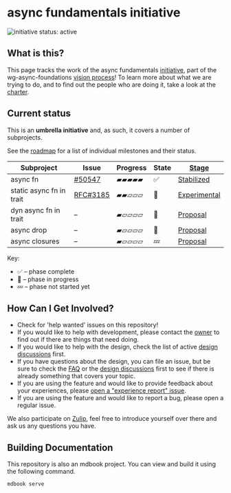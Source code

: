 # async fundamentals initiative

![initiative status: active](https://img.shields.io/badge/status-active-brightgreen.svg)

## What is this?

This page tracks the work of the async fundamentals [initiative], part of the wg-async-foundations [vision process]! To learn more about what we are trying to do, and to find out the people who are doing it, take a look at the [charter].

[charter]: ./CHARTER.md
[initiative]: https://lang-team.rust-lang.org/initiatives.html
[vision process]: https://rust-lang.github.io/wg-async-foundations/vision.html

## Current status

This is an **umbrella initiative** and, as such, it covers a number of subprojects.

See the [roadmap](./roadmap.md) for a list of individual milestones and their status.

| Subproject                    | Issue    | Progress     | State | [Stage]        |
|-------------------------------|----------|--------------|-------|----------------|
| async fn                      | [#50547] | ▰▰▰▰▰  | ✅    | [Stabilized]   |
| static async fn in trait    | [RFC#3185] | ▰▰▱▱▱  | 🦀    | [Experimental] |
| dyn async fn in trait         | –        | ▰▱▱▱▱  | 🦀    | [Proposal]     |
| async drop                    | –        | ▰▱▱▱▱  | 🦀    | [Proposal]     |
| async closures                | –        | ▰▱▱▱▱  | 💤    | [Proposal]     |

[#50547]: https://github.com/rust-lang/rust/issues/50547
[RFC#3185]: https://github.com/rust-lang/rfcs/pull/3185

<!-- TODO: Fill these in
[Proposal issue]: (https://github.com/rust-lang/lang-team/)
[Tracking issue]: https://github.com/rust-lang/rust/
-->

[Stage]: https://lang-team.rust-lang.org/initiatives/process/stages.html
[Proposal]: https://lang-team.rust-lang.org/initiatives/process/stages/proposal.html
[Experimental]: https://lang-team.rust-lang.org/initiatives/process/stages/experimental.html
[Development]: https://lang-team.rust-lang.org/initiatives/process/stages/development.html
[Feature complete]: https://lang-team.rust-lang.org/initiatives/process/stages/feature-complete.html
[Stabilized]: https://lang-team.rust-lang.org/initiatives/process/stages/stabilized.html

Key:

* ✅ – phase complete
* 🦀 – phase in progress
* 💤 – phase not started yet

## How Can I Get Involved?

* Check for 'help wanted' issues on this repository!
* If you would like to help with development, please contact the [owner](./charter.md#membership) to find out if there are things that need doing.
* If you would like to help with the design, check the list of active [design discussions](./design-discussions) first.
* If you have questions about the design, you can file an issue, but be sure to check the [FAQ](./FAQ.md) or the [design discussions](./design-discussions) first to see if there is already something that covers your topic.
* If you are using the feature and would like to provide feedback about your experiences, please [open a "experience report" issue][experience-report].
* If you are using the feature and would like to report a bug, please open a regular issue.

We also participate on [Zulip][chat-link], feel free to introduce yourself over there and ask us any questions you have.

[open issues]: /issues
[experience-report]: https://github.com/rust-lang/async-fundamentals-initiative/issues/new?labels=experience-report&template=experience-report.md
[chat-link]: https://rust-lang.zulipchat.com/#narrow/stream/187312-wg-async-foundations
<!-- Should there be a dedicated team? -->
[team-toml]: https://github.com/rust-lang/team/blob/master/teams/wg-async-foundations.toml

## Building Documentation
This repository is also an mdbook project. You can view and build it using the
following command.

```
mdbook serve
```
